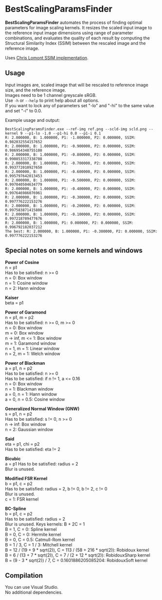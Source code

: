 # BestScalingParamsFinder
**BestScalingParamsFinder** automates the process of finding optimal parameters for image scaling kernels. It resizes the scaled input image to the reference input image dimensions using range of parameter combinations, and evaluates the quality of each result by computing the Structural Similarity Index (SSIM) between the rescaled image and the reference image.

Uses [Chris Lomont SSIM implementation](https://github.com/ChrisLomont/SSIM).

## Usage
Input images are, scaled image that will be rescaled to reference image size, and the reference image.  
Images need to be 1 channel greyscale sRGB.  
Use `-h` or `--help` to print help about all options.  
If you want to lock any of parameters set "-lo" and "-hi" to the same value and set "-i" to 0.0.  

Example usage and output:
```
BestScalingParamsFinder.exe --ref-img ref.png --scld-img scld.png --kernel 9 --p1-lo -1.0 --p1-hi 0.0 --p1-i 0.1  
R: 2.000000, B: 1.000000, P1: -1.000000, P2: 0.000000, SSIM: 0.982032554157652  
R: 2.000000, B: 1.000000, P1: -0.900000, P2: 0.000000, SSIM: 0.986954348755108  
R: 2.000000, B: 1.000000, P1: -0.800000, P2: 0.000000, SSIM: 0.990853317338708  
R: 2.000000, B: 1.000000, P1: -0.700000, P2: 0.000000, SSIM: 0.993772010927650  
R: 2.000000, B: 1.000000, P1: -0.600000, P2: 0.000000, SSIM: 0.995797642013453  
R: 2.000000, B: 1.000000, P1: -0.500000, P2: 0.000000, SSIM: 0.997040504634779  
R: 2.000000, B: 1.000000, P1: -0.400000, P2: 0.000000, SSIM: 0.997646986076961  
R: 2.000000, B: 1.000000, P1: -0.300000, P2: 0.000000, SSIM: 0.997776222153276  
R: 2.000000, B: 1.000000, P1: -0.200000, P2: 0.000000, SSIM: 0.997583871415808  
R: 2.000000, B: 1.000000, P1: -0.100000, P2: 0.000000, SSIM: 0.997218789477676  
R: 2.000000, B: 1.000000, P1: 0.000000, P2: 0.000000, SSIM: 0.996792182037212  
The best: R: 2.000000, B: 1.000000, P1: -0.300000, P2: 0.000000, SSIM: 0.997776222153276  
```

## Special notes on some kernels and windows

**Power of Cosine**  
n = p1  
Has to be satisfied: n >= 0  
n = 0: Box window  
n = 1: Cosine window  
n = 2: Hann window  

**Kaiser**  
beta = p1  

**Power of Garamond**  
n = p1, m = p2  
Has to be satisfied: n >= 0, m >= 0  
n = 0: Box window  
m = 0: Box window  
n -> inf, m <= 1: Box window  
m = 1: Garamond window  
n = 1, m = 1: Linear window  
n = 2, m = 1: Welch window  

**Power of Blackman**  
a = p1, n = p2  
Has to be satisfied: n >= 0  
Has to be satisfied: if n != 1, a <= 0.16  
n = 0: Box window  
n = 1: Blackman window  
a = 0, n = 1: Hann window  
a = 0, n = 0.5: Cosine window  

**Generalized Normal Window (GNW)**  
s = p1, n = p2  
Has to be satisfied: s != 0, n >= 0  
n -> inf: Box window  
n = 2: Gaussian window  

**Said**  
eta = p1, chi = p2  
Has to be satisfied: eta != 2  

**Bicubic**  
a = p1
Has to be satisfied: radius = 2  
Blur is unused.  

**Modified FSR Kernel**  
b = p1, c = p2  
Has to be satisfied: radius = 2, b != 0, b != 2, c != 0  
Blur is unused.   
c = 1: FSR kernel  

**BC-Spline**  
b = p1, c = p2  
Has to be satisfied: radius = 2  
Blur is unused.
Keys kernels: B + 2C = 1  
B = 1, C = 0: Spline kernel  
B = 0, C = 0: Hermite kernel  
B = 0, C = 0.5: Catmull-Rom kernel  
B = 1 / 3, C = 1 / 3: Mitchell kernel  
B = 12 / (19 + 9 * sqrt(2)), C = 113 / (58 + 216 * sqrt(2)): Robidoux kernel  
B = 6 / (13 + 7 * sqrt(2)), C = 7 / (2 + 12 * sqrt(2)): RobidouxSharp kernel  
B = (9 - 3 * sqrt(2)) / 7, C = 0.1601886205085204: RobidouxSoft kernel  

## Compilation
You can use Visual Studio.  
No additional dependencies.  